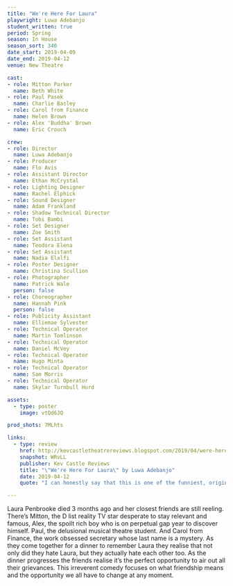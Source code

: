 ```yaml
---
title: "We're Here For Laura"
playwright: Luwa Adebanjo
student_written: true
period: Spring
season: In House
season_sort: 340
date_start: 2019-04-09
date_end: 2019-04-12
venue: New Theatre

cast:
- role: Mitton Parker
  name: Beth White
- role: Paul Pasek
  name: Charlie Basley
- role: Carol from Finance
  name: Helen Brown
- role: Alex 'Buddha' Brown
  name: Eric Crouch

crew:
- role: Director
  name: Luwa Adebanjo
- role: Producer
  name: Flo Avis
- role: Assistant Director
  name: Ethan McCrystal
- role: Lighting Designer
  name: Rachel Elphick
- role: Sound Designer
  name: Adam Frankland
- role: Shadow Technical Director
  name: Tobi Bambi
- role: Set Designer
  name: Zoe Smith
- role: Set Assistant
  name: Teodora Elena
- role: Set Assistant
  name: Nadia Elalfi
- role: Poster Designer
  name: Christina Scullion
- role: Photographer
  name: Patrick Wale
  person: false
- role: Choreographer
  name: Hannah Pink
  person: false
- role: Publicity Assistant
  name: Elliemae Sylvester
- role: Technical Operator
  name: Martin Tomlinson
- role: Technical Operator
  name: Daniel McVey
- role: Technical Operator
  name: Hugo Minta
- role: Technical Operator
  name: Sam Morris
- role: Technical Operator
  name: Skylar Turnbull Hurd 

assets:
  - type: poster
    image: vtQd6JQ

prod_shots: 7MLhts

links:
  - type: review
    href: http://kevcastletheatrereviews.blogspot.com/2019/04/were-here-for-laura-by-luwa-adebanjo.html
    snapshot: WRvLL
    publisher: Kev Castle Reviews
    title: "\"We're Here For Laura\" by Luwa Adebanjo"
    date: 2019-04-12
    quote: "I can honestly say that this is one of the funniest, original pieces of theatre I've seen, not only at the New Theatre but in Nottingham for a while."

---
```


Laura Penbrooke died 3 months ago and her closest friends are still reeling. There’s Mitton, the D list reality TV star desperate to stay relevant and famous, Alex, the spoilt rich boy who is on perpetual gap year to discover himself. Paul, the delusional musical theatre student. And Carol from Finance, the work obsessed secretary whose last name is a mystery. As they come together for a dinner to remember Laura they realise that not only did they hate Laura, but they actually hate each other too. As the dinner progresses the friends realise it’s the perfect opportunity to air out all their grievances. This irreverent comedy focuses on what friendship means and the opportunity we all have to change at any moment.
